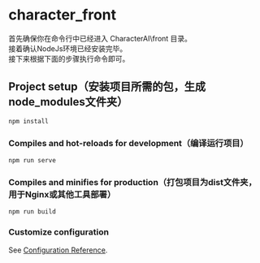 # character_front

首先确保你在命令行中已经进入 CharacterAI\front 目录。<br>
接着确认NodeJs环境已经安装完毕。<br>
接下来根据下面的步骤执行命令即可。

## Project setup（安装项目所需的包，生成 node_modules文件夹）
```
npm install
```

### Compiles and hot-reloads for development（编译运行项目）
```
npm run serve
```

### Compiles and minifies for production（打包项目为dist文件夹，用于Nginx或其他工具部署）
```
npm run build
```


### Customize configuration
See [Configuration Reference](https://cli.vuejs.org/config/).
